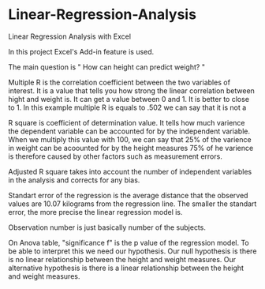 # Linear-Regression-Analysis
Linear Regression Analysis with Excel

In this project Excel's Add-in feature is used.

The main question is " How can height can predict weight? " 

Multiple R is the correlation coefficient between the two variables of interest. It is a value that tells you how strong the linear correlation between hight and weight is. It can get a value between 0 and 1. It is better to close to 1. In this example multiple R is equals to .502 we can say that it is not a 

R square is coefficient of determination value. It tells how much varience the dependent variable can be accounted for by the independent variable. When we multiply this value with 100, we can say that 25% of the varience in weight can be acoounted for by the height measures 75% of he varience is therefore caused by other factors such as measurement errors.

Adjusted R square takes into account the number of independent variables in the analysis and corrects for any bias.

Standart error of the regression is the average distance that the observed values are 10.07 kilograms from the regression line. The smaller the standart error, the more precise the linear regression model is.

Observation number is just basically number of the subjects.

On Anova table, "significance f" is the p value of the regression model. To be able to interpret this we need our hypothesis. Our null hypothesis is there is no linear relationship between the height and weight measures. Our alternative hypothesis is there is a linear relationship between the height and weight measures.
